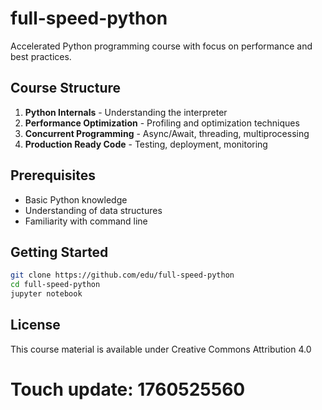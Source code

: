 # full-speed-python

Accelerated Python programming course with focus on performance and best practices.

## Course Structure
1. **Python Internals** - Understanding the interpreter
2. **Performance Optimization** - Profiling and optimization techniques  
3. **Concurrent Programming** - Async/Await, threading, multiprocessing
4. **Production Ready Code** - Testing, deployment, monitoring

## Prerequisites
- Basic Python knowledge
- Understanding of data structures
- Familiarity with command line

## Getting Started
```bash
git clone https://github.com/edu/full-speed-python
cd full-speed-python
jupyter notebook
```

## License
This course material is available under Creative Commons Attribution 4.0

# Touch update: 1760525560
